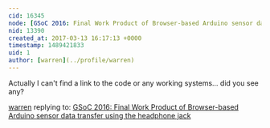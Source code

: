 ```yaml
---
cid: 16345
node: [GSoC 2016: Final Work Product of Browser-based Arduino sensor data transfer using the headphone jack](../notes/rmeister/08-23-2016/gsoc-2016-final-work-product-of-browser-based-arduino-sensor-data-transfer-using-the-headphone-jack)
nid: 13390
created_at: 2017-03-13 16:17:13 +0000
timestamp: 1489421833
uid: 1
author: [warren](../profile/warren)
---
```


Actually I can't find a link to the code or any working systems... did you see any? 

[warren](../profile/warren) replying to: [GSoC 2016: Final Work Product of Browser-based Arduino sensor data transfer using the headphone jack](../notes/rmeister/08-23-2016/gsoc-2016-final-work-product-of-browser-based-arduino-sensor-data-transfer-using-the-headphone-jack)

